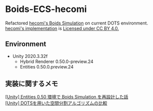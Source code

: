 # Boids-ECS-hecomi
 Refactored [hecomi's Boids Simulation](http://tips.hecomi.com/entry/2018/12/23/200817) on current DOTS environment.
 [hecomi's implementation](https://github.com/hecomi/UnityECSBoidSimulation) is [Licensed under CC BY 4.0.](http://creativecommons.org/licenses/by/4.0/)


## Environment
- Unity 2020.3.32f
  - Hybrid Renderer 0.50.0-preview.24
  - Entities 0.50.0.preview.24

## 実装に関するメモ
[[Unity] Entities 0.50 環境で Boids Simulation を再設計した話](https://qiita.com/kawai125/items/6746e0590382d678041f)  
[[Unity] DOTSを用いた空間分割アルゴリズムの比較](https://qiita.com/kawai125/items/99bb45165da4db34fb92)

